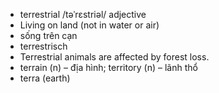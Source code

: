 
- terrestrial	/təˈrɛstriəl/	adjective	
- Living on land (not in water or air)	
- sống trên cạn	
- terrestrisch	
- Terrestrial animals are affected by forest loss.
- terrain (n) – địa hình; territory (n) – lãnh thổ	
- terra (earth)